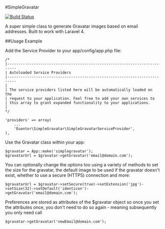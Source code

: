 #SimpleGravatar

[![Build Status](https://travis-ci.org/euantorano/SimpleGravatar.png)](https://travis-ci.org/euantorano/SimpleGravatar)

A super simple class to generate Gravatar images based on email addresses. Built to work with Laravel 4.

##Usage Example

Add the Service Provider to your app/config/app.php file:

	/*
	|--------------------------------------------------------------------------
	| Autoloaded Service Providers
	|--------------------------------------------------------------------------
	|
	| The service providers listed here will be automatically loaded on the
	| request to your application. Feel free to add your own services to
	| this array to grant expanded functionality to your applications.
	|
	*/

	'providers' => array(
		...
		'Euantor\SimpleGravatar\SimpleGravatarServiceProvider',
	),

Use the Gravatar class within your app:

	$gravatar = App::make('simplegravatar');
	$gravatarUrl = $gravatar->getGravatar('email@domain.com');

You can optionally change the options too using a variety of methods to set the size for the gravatar, the default image to be used if the gravatar doesn't exist, whether to use a secure (HTTPS) connection and more:

	$gravatarUrl = $gravatar->setSecure(true)->setExtension('jpg')->setSize(32)->setDefault('identicon')->getGravatar('email@domain.com');

Preferences are stored as attributes of the $gravatar object so once you set the attributes once, you don't need to do so again - meaning subsequently you only need call

	$gravatar->getGravatar('newEmail@domain.com');
